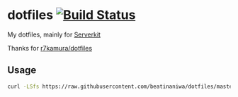 # dotfiles [![Build Status](https://travis-ci.org/beatinaniwa/dotfiles.svg?branch=master)](https://travis-ci.org/beatinaniwa/dotfiles)
My dotfiles, mainly for [Serverkit](https://github.com/serverkit/serverkit)

Thanks for [r7kamura/dotfiles](https://github.com/r7kamura/dotfiles)

## Usage
```sh
curl -LSfs https://raw.githubusercontent.com/beatinaniwa/dotfiles/master/install.sh | bash
```
